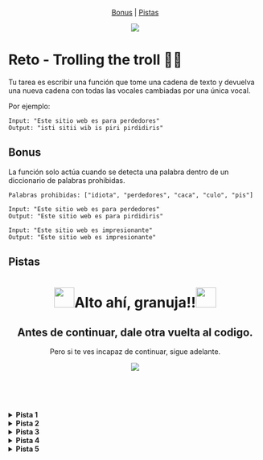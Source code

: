 <p align = "center">
  <a href= "#bonus">Bonus</a> |
  <a href= "#pistas">Pistas</a>
</p>

<div align="center">
  <img src="https://media4.giphy.com/media/v1.Y2lkPTc5MGI3NjExZ3N1bTR4OHRrc2lhczFsc2V1enk5ZHNqNjd2ODVrNW5rejR2bDNweCZlcD12MV9pbnRlcm5hbF9naWZfYnlfaWQmY3Q9Zw/B4dt6rXq6nABilHTYM/giphy.gif">
</div>

# Reto - Trolling the troll 👨‍💻 

Tu tarea es escribir una función que tome una cadena de texto y devuelva una nueva cadena con todas las vocales cambiadas por una única vocal.

Por ejemplo:
~~~
Input: "Este sitio web es para perdedores"
Output: "isti sitii wib is piri pirdidiris"
~~~

## Bonus
La función solo actúa cuando se detecta una palabra dentro de un diccionario de palabras prohibidas.
~~~
Palabras prohibidas: ["idiota", "perdedores", "caca", "culo", "pis"]

Input: "Este sitio web es para perdedores"
Output: "Este sitio web es para pirdidiris"

Input: "Este sitio web es impresionante"
Output: "Este sitio web es impresionante"
~~~


## Pistas
<div align="center">
  <h1 style="border-bottom: none;"><img src="https://emojicdn.elk.sh/🚨" style="width: 40px">Alto ahí, granuja!!<img src="https://emojicdn.elk.sh/🚨" style="width: 40px"></h1>
  <h2>Antes de continuar, dale otra vuelta al codigo.</h2>
  <p>Pero si te ves incapaz de continuar, sigue adelante.</p>
  <img src="https://media1.giphy.com/media/v1.Y2lkPTc5MGI3NjExNHhxZjZndGo4cThqZmFuNzRvdWJ3c2lydXEwNDd6eXBmbjZmMGJ5bSZlcD12MV9pbnRlcm5hbF9naWZfYnlfaWQmY3Q9Zw/U57D8xBvTi599FwaAb/giphy.gif">
</div>

<br/><br/><br/>

<details><summary><b>Pista 1</b></summary><p>BlaBlaBla</p></details>

<details><summary><b>Pista 2</b></summary><p>BlaBlaBla</p></details>

<details><summary><b>Pista 3</b></summary><p>BlaBlaBla</p></details>

<details><summary><b>Pista 4</b></summary><p>BlaBlaBla</p></details>

<details><summary><b>Pista 5</b></summary><p>BlaBlaBla</p></details>